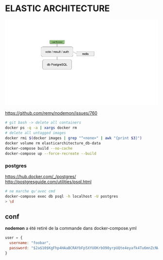 # ELASTIC ARCHITECTURE

![architecture](architecture.png)


https://github.com/remy/nodemon/issues/760
```sh
# git bash -> delete all containers
docker ps -q -a | xargs docker rm
# delete all untagged images
docker rmi $(docker images | grep "^<none>" | awk "{print $3}")
docker volume rm elasticarchitecture_db-data
docker-compose build --no-cache
docker-compose up --force-recreate --build
```

### postgres
https://hub.docker.com/_/postgres/
http://postgresguide.com/utilities/psql.html
```sh
# ne marche qu'avec cmd
docker-compose exec db psql -h localhost -U postgres
> \d
```

## conf

**nodemon** a été retiré de la commande dans docker-compose.yml

```js
user = {
  username: "foobar",
  password: "$2a$10$KgFhp4HAaBCRAYbFp5XYUOKrbO90yrpUQte4eyafk4Tu6mnZcNWiK",
}
```

